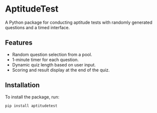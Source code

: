 # AptitudeTest

A Python package for conducting aptitude tests with randomly generated questions and a timed interface.

## Features

- Random question selection from a pool.
- 1-minute timer for each question.
- Dynamic quiz length based on user input.
- Scoring and result display at the end of the quiz.

## Installation

To install the package, run:

```bash
pip install aptitudetest
